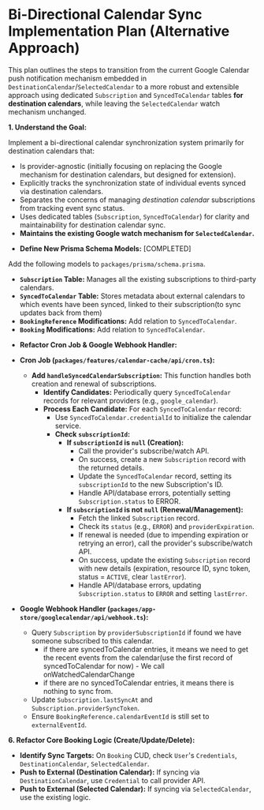 # Bi-Directional Calendar Sync Implementation Plan (Alternative Approach)

This plan outlines the steps to transition from the current Google Calendar push notification mechanism embedded in `DestinationCalendar`/`SelectedCalendar` to a more robust and extensible approach using dedicated `Subscription` and `SyncedToCalendar` tables **for destination calendars**, while leaving the `SelectedCalendar` watch mechanism unchanged.

**1. Understand the Goal:**

Implement a bi-directional calendar synchronization system primarily for destination calendars that:

*   Is provider-agnostic (initially focusing on replacing the Google mechanism for destination calendars, but designed for extension).
*   Explicitly tracks the synchronization state of individual events synced via destination calendars.
*   Separates the concerns of managing *destination calendar* subscriptions from tracking event sync status.
*   Uses dedicated tables (`Subscription`, `SyncedToCalendar`) for clarity and maintainability for destination calendar sync.
*   **Maintains the existing Google watch mechanism for `SelectedCalendar`.**

-   **Define New Prisma Schema Models:** [COMPLETED]

Add the following models to `packages/prisma/schema.prisma`.

*   **`Subscription` Table:** Manages all the existing subscriptions to third-party calendars.
*   **`SyncedToCalendar` Table:** Stores metadata about external calendars to which events have been synced, linked to their subscription(to sync updates back from them)
*   **`BookingReference` Modifications:** Add relation to `SyncedToCalendar`.
*   **`Booking` Modifications:** Add relation to `SyncedToCalendar`.

-   **Refactor Cron Job & Google Webhook Handler:**

*   **Cron Job (`packages/features/calendar-cache/api/cron.ts`):**
    *   **Add `handleSyncedCalendarSubscription`:** This function handles both creation and renewal of subscriptions.
        *   **Identify Candidates:** Periodically query `SyncedToCalendar` records for relevant providers (e.g., `google_calendar`).
        *   **Process Each Candidate:** For each `SyncedToCalendar` record:
            *   Use `SyncedToCalendar.credentialId` to initialize the calendar service.
            *   **Check `subscriptionId`:**
                *   **If `subscriptionId` is `null` (Creation):**
                    *   Call the provider's subscribe/watch API.
                    *   On success, create a new `Subscription` record with the returned details.
                    *   Update the `SyncedToCalendar` record, setting its `subscriptionId` to the new Subscription's ID.
                    *   Handle API/database errors, potentially setting `Subscription.status` to ERROR.
                *   **If `subscriptionId` is not `null` (Renewal/Management):**
                    *   Fetch the linked `Subscription` record.
                    *   Check its `status` (e.g., `ERROR`) and `providerExpiration`.
                    *   If renewal is needed (due to impending expiration or retrying an error), call the provider's subscribe/watch API.
                    *   On success, update the existing `Subscription` record with new details (expiration, resource ID, sync token, status = `ACTIVE`, clear `lastError`).
                    *   Handle API/database errors, updating `Subscription.status` to `ERROR` and setting `lastError`.

*   **Google Webhook Handler (`packages/app-store/googlecalendar/api/webhook.ts`):**
    *   Query `Subscription` by `providerSubscriptionId` if found we have someone subscribed to this calendar.
        - if there are syncedToCalendar entries, it means we need to get the recent events from the calendar(use the first record of syncedToCalendar for now) - We call onWatchedCalendarChange
        - if there are no syncedToCalendar entries, it means there is nothing to sync from.
    *   Update `Subscription.lastSyncAt` and `Subscription.providerSyncToken`.
    *   Ensure `BookingReference.calendarEventId` is still set to `externalEventId`.

**6. Refactor Core Booking Logic (Create/Update/Delete):**

*   **Identify Sync Targets:** On `Booking` CUD, check `User`'s `Credentials`, `DestinationCalendar`, `SelectedCalendar`.
*   **Push to External (Destination Calendar):** If syncing via `DestinationCalendar`, use `Credential` to call provider API.
*   **Push to External (Selected Calendar):** If syncing via `SelectedCalendar`, use the existing logic.
